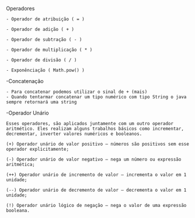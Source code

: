 Operadores

    - Operador de atribuição ( = )

    - Operador de adição ( + )

    - Operador de subtração ( - )

    - Operador de multiplicação ( * )

    - Operador de divisão ( / )

    - Exponênciação ( Math.pow() )

-Concatenação

    - Para concatenar podemos utilizar o sinal de + (mais)
    - Quando tentarmar concatenar um tipo numérico com tipo String o java sempre retornará uma string

-Operador Unário

    Esses operadores, são aplicados juntamente com um outro operador aritmético. Eles realizam alguns trabalhos básicos como incrementar, decrementar, inverter valores numéricos e booleanos.

    (+) Operador unário de valor positivo – números são positivos sem esse 
    operador explicitamente;

    (-) Operador unário de valor negativo – nega um número ou expressão aritmética;

    (++) Operador unário de incremento de valor – incrementa o valor em 1 unidade;

    (--) Operador unário de decremento de valor – decrementa o valor em 1 unidade;
    
    (!) Operador unário lógico de negação – nega o valor de uma expressão booleana.
